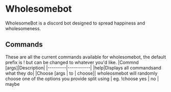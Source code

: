 # Wholesomebot
WholesomeBot is a discord bot designed to spread happiness and wholesomeness.

## Commands
These are all the current commands available for wholesomebot, the default prefix is ! but can be changed to whatever you'd like.
|Commnd [args]|Description|
|---------|-----------|
|help|Displays all commandsand what they do|
|Choose [args | to | choose]| wholeosmebot will randomly choose one of the options you provide split using | eg. !choose yes | no | maybe
